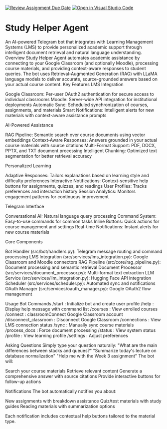 [![Review Assignment Due Date](https://classroom.github.com/assets/deadline-readme-button-22041afd0340ce965d47ae6ef1cefeee28c7c493a6346c4f15d667ab976d596c.svg)](https://classroom.github.com/a/blswXyO9)
[![Open in Visual Studio Code](https://classroom.github.com/assets/open-in-vscode-2e0aaae1b6195c2367325f4f02e2d04e9abb55f0b24a779b69b11b9e10269abc.svg)](https://classroom.github.com/online_ide?assignment_repo_id=20098947&assignment_repo_type=AssignmentRepo)
<artifact identifier="readme-study-helper" type="text/markdown" title="Study Helper Agent README">
# Study Helper Agent
An AI-powered Telegram bot that integrates with Learning Management Systems (LMS) to provide personalized academic support through intelligent document retrieval and natural language understanding.
Overview
Study Helper Agent automates academic assistance by connecting to your Google Classroom (and optionally Moodle), processing course materials, and providing context-aware responses to student queries. The bot uses Retrieval-Augmented Generation (RAG) with LLaMA language models to deliver accurate, source-grounded answers based on your actual course content.
Key Features
LMS Integration

Google Classroom: Per-user OAuth2 authentication for secure access to individual classrooms
Moodle: Server-wide API integration for institutional deployments
Automatic Sync: Scheduled synchronization of courses, assignments, and materials
Smart Notifications: Intelligent alerts for new materials with context-aware assistance prompts

AI-Powered Assistance

RAG Pipeline: Semantic search over course documents using vector embeddings
Context-Aware Responses: Answers grounded in your actual course materials with source citations
Multi-Format Support: PDF, DOCX, PPTX, and TXT document processing
Intelligent Chunking: Optimized text segmentation for better retrieval accuracy

Personalized Learning

Adaptive Responses: Tailors explanations based on learning style and difficulty preferences
Interactive Notifications: Context-sensitive help buttons for assignments, quizzes, and readings
User Profiles: Tracks preferences and interaction history
Session Analytics: Monitors engagement patterns for continuous improvement

Telegram Interface

Conversational AI: Natural language query processing
Command System: Easy-to-use commands for common tasks
Inline Buttons: Quick actions for course management and settings
Real-time Notifications: Instant alerts for new course materials

Core Components

Bot Handler (src/bot/handlers.py): Telegram message routing and command processing
LMS Integration (src/services/lms_integration.py): Google Classroom and Moodle connectors
RAG Pipeline (src/core/rag_pipeline.py): Document processing and semantic retrieval
Document Processor (src/services/document_processor.py): Multi-format text extraction
LLM Service (src/services/llm_integration.py): Hugging Face API integration
Scheduler (src/services/scheduler.py): Automated sync and notifications
OAuth Manager (src/services/oauth_manager.py): Google OAuth2 flow management

Usage
Bot Commands
/start : Initialize bot and create user profile
/help : Display help message with command list
/courses : View enrolled courses
/connect : classroomConnect Google Classroom account
/disconnect_classroom : Disconnect Google Classroom
/connections : View LMS connection status
/sync : Manually sync course materials
/process_docs : Force document processing
/status : View system status
/profile : View learning profile
/settings : Adjust preferences


Asking Questions
Simply type your question naturally:
"What are the main differences between stacks and queues?"
"Summarize today's lecture on database normalization"
"Help me with the Week 3 assignment"
The bot will:

Search your course materials
Retrieve relevant content
Generate a comprehensive answer with source citations
Provide interactive buttons for follow-up actions

Notifications
The bot automatically notifies you about:

New assignments with breakdown assistance
Quiz/test materials with study guides
Reading materials with summarization options

Each notification includes contextual help buttons tailored to the material type.